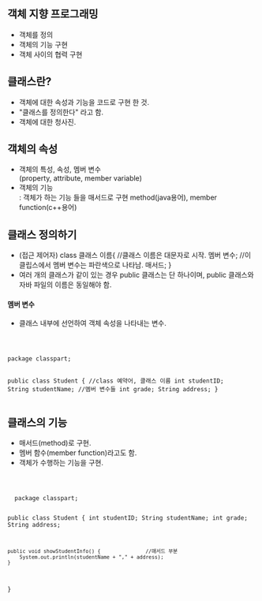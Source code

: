 ## 객체 지향 프로그래밍
- 객체를 정의
- 객체의 기능 구현
- 객체 사이의 협력 구현

## 클래스란?
- 객체에 대한 속성과 기능을 코드로 구현 한 것.
- "클래스를 정의한다" 라고 함.
- 객체에 대한 청사진.

## 객체의 속성
- 객체의 특성, 속성, 멤버 변수   
  (property, attribute, member variable)
- 객체의 기능   
  : 객체가 하는 기능 들을 매서드로 구현
  method(java용어), member function(c++용어)
  
## 클래스 정의하기
- (접근 제어자) class 클래스 이름{   //클래스 이름은 대문자로 시작.
      멤버 변수;    //이클립스에서 멤버 변수는 파란색으로 나타남.
      매서드;
 }
- 여러 개의 클래스가 같이 있는 경우 public 클래스는 단 하나이며, public 클래스와 자바 파일의 이름은 동일해야 함. 
 
#### 멤버 변수
- 클래스 내부에 선언하여 객체 속성을 나타내는 변수.
<code>
  <pre>
package classpart;

public class Student {    //class 예약어, 클래스 이름
	int studentID;
	String studentName;   //멤버 변수들
	int grade;
	String address;
}
</code>
  </pre>
  
## 클래스의 기능
- 매서드(method)로 구현.
- 멤버 함수(member function)라고도 함.
- 객체가 수행하는 기능을 구현.

<code>
  <pre>
  package classpart;

public class Student {
	int studentID;
	String studentName;
	int grade;
	String address;
	
	
	public void showStudentInfo() {               //매서드 부분
		System.out.println(studentName + "," + address);    
	}
}
</code>
  </pre>
  
  
